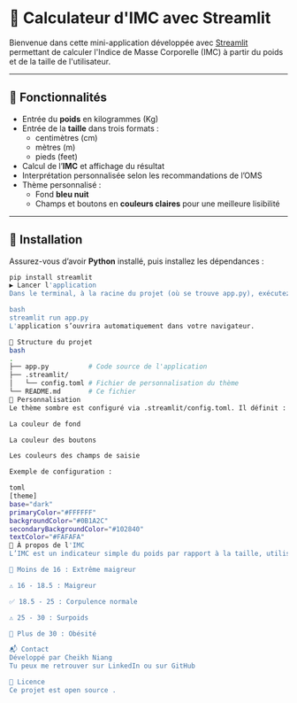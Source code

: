 # 🧮 Calculateur d'IMC avec Streamlit

Bienvenue dans cette mini-application développée avec [Streamlit](https://streamlit.io/) permettant de calculer l'Indice de Masse Corporelle (IMC) à partir du poids et de la taille de l'utilisateur.

---

## 🚀 Fonctionnalités

- Entrée du **poids** en kilogrammes (Kg)  
- Entrée de la **taille** dans trois formats :
  - centimètres (cm)
  - mètres (m)
  - pieds (feet)
- Calcul de l’**IMC** et affichage du résultat
- Interprétation personnalisée selon les recommandations de l’OMS
- Thème personnalisé :
  - Fond **bleu nuit**
  - Champs et boutons en **couleurs claires** pour une meilleure lisibilité

---

## 🔧 Installation

Assurez-vous d’avoir **Python** installé, puis installez les dépendances :

```bash
pip install streamlit
▶️ Lancer l'application
Dans le terminal, à la racine du projet (où se trouve app.py), exécutez :

bash
streamlit run app.py
L'application s’ouvrira automatiquement dans votre navigateur.

📂 Structure du projet
bash
.
├── app.py          # Code source de l'application
├── .streamlit/
│   └── config.toml # Fichier de personnalisation du thème
└── README.md       # Ce fichier
🎨 Personnalisation
Le thème sombre est configuré via .streamlit/config.toml. Il définit :

La couleur de fond

La couleur des boutons

Les couleurs des champs de saisie

Exemple de configuration :

toml
[theme]
base="dark"
primaryColor="#FFFFFF"
backgroundColor="#0B1A2C"
secondaryBackgroundColor="#102840"
textColor="#FAFAFA"
📏 À propos de l'IMC
L’IMC est un indicateur simple du poids par rapport à la taille, utilisé pour évaluer les risques liés au surpoids ou à la maigreur. Voici les catégories d’interprétation intégrées :

🚨 Moins de 16 : Extrême maigreur

⚠️ 16 - 18.5 : Maigreur

✅ 18.5 - 25 : Corpulence normale

⚠️ 25 - 30 : Surpoids

🚨 Plus de 30 : Obésité

📬 Contact
Développé par Cheikh Niang
Tu peux me retrouver sur LinkedIn ou sur GitHub

📄 Licence
Ce projet est open source .
